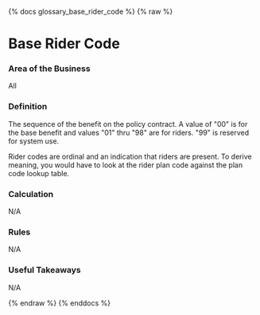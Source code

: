 {% docs glossary_base_rider_code %}
{% raw %}

<a name="base_rider_code"></a>
# Base Rider Code

### Area of the Business
All

### Definition
The sequence of the benefit on the policy contract. A value of "00" is for the base benefit
and values "01" thru "98" are for riders. "99" is reserved for system use.

Rider codes are ordinal and an indication that riders are present. To derive meaning, you would have
to look at the rider plan code against the plan code lookup table.

### Calculation
N/A

### Rules
N/A

### Useful Takeaways
N/A

{% endraw %}
{% enddocs %}